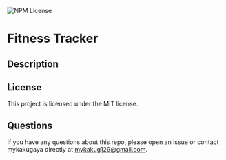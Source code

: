 ![NPM License](https://img.shields.io/static/v1?label=license&message=mit&color=brightgreen)

# Fitness Tracker

## Description

## License
This project is licensed under the MIT license.

## Questions
If you have any questions about this repo, please open an issue or contact mykakugaya directly at mykakug129@gmail.com.